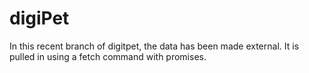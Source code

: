 # digiPet

In this recent branch of digitpet, the data has been made external.  It is pulled in using a fetch command with promises.